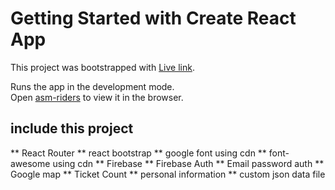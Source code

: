 # Getting Started with Create React App

This project was bootstrapped with [Live link](https://asm-riders.web.app/).



Runs the app in the development mode.\
Open [asm-riders](https://asm-riders.web.app/) to view it in the browser.

## include this project
** React Router
** react bootstrap
** google font using cdn
** font-awesome using cdn
** Firebase 
** Firebase Auth 
** Email password auth
** Google map 
** Ticket Count 
** personal information
** custom json data file
